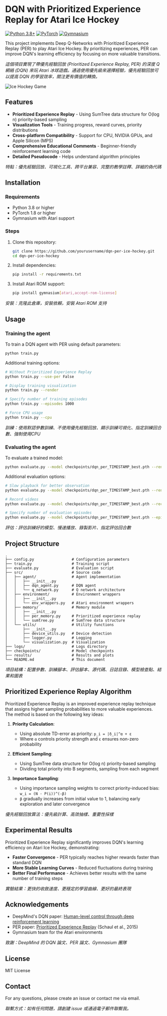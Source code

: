 # DQN with Prioritized Experience Replay for Atari Ice Hockey

[![Python 3.8+](https://img.shields.io/badge/python-3.8+-blue.svg)](https://www.python.org/downloads/)
[![PyTorch](https://img.shields.io/badge/PyTorch-1.8+-red.svg)](https://pytorch.org/)
[![Gymnasium](https://img.shields.io/badge/Gymnasium-0.28+-green.svg)](https://gymnasium.farama.org/)

This project implements Deep Q-Networks with Prioritized Experience Replay (PER) to play Atari Ice Hockey. By prioritizing experiences, PER can improve DQN's learning efficiency by focusing on more valuable transitions.

*這個項目實現了帶優先經驗回放 (Prioritized Experience Replay, PER) 的深度 Q 網絡 (DQN) 來玩 Atari 冰球遊戲。通過使用優先級來選擇經驗，優先經驗回放可以提高 DQN 的學習效率，關注更有價值的轉換。*

![Ice Hockey Game](https://gymnasium.farama.org/_images/ice_hockey.gif)

## Features

- **Prioritized Experience Replay** - Using SumTree data structure for O(log n) priority-based sampling
- **Visualization Tools** - Training progress, reward curves, priority distributions
- **Cross-platform Compatibility** - Support for CPU, NVIDIA GPUs, and Apple Silicon (MPS)
- **Comprehensive Educational Comments** - Beginner-friendly reinforcement learning code
- **Detailed Pseudocode** - Helps understand algorithm principles

*特點：優先經驗回放、可視化工具、跨平台兼容、完整的教學註釋、詳細的偽代碼*

## Installation

### Requirements

- Python 3.8 or higher
- PyTorch 1.8 or higher
- Gymnasium with Atari support

### Steps

1. Clone this repository:
   ```bash
   git clone https://github.com/yourusername/dqn-per-ice-hockey.git
   cd dqn-per-ice-hockey
   ```

2. Install dependencies:
   ```bash
   pip install -r requirements.txt
   ```

3. Install Atari ROM support:
   ```bash
   pip install gymnasium[atari,accept-rom-license]
   ```

*安裝：克隆此倉庫，安裝依賴，安裝 Atari ROM 支持*

## Usage

### Training the agent

To train a DQN agent with PER using default parameters:
```bash
python train.py
```

Additional training options:
```bash
# Without Prioritized Experience Replay
python train.py --use-per False

# Display training visualization
python train.py --render

# Specify number of training episodes
python train.py --episodes 1000

# Force CPU usage
python train.py --cpu
```

*訓練：使用默認參數訓練、不使用優先經驗回放、顯示訓練可視化、指定訓練回合數、強制使用CPU*

### Evaluating the agent

To evaluate a trained model:
```bash
python evaluate.py --model checkpoints/dqn_per_TIMESTAMP_best.pth --render
```

Additional evaluation options:
```bash
# Slow playback for better observation
python evaluate.py --model checkpoints/dqn_per_TIMESTAMP_best.pth --render --slow

# Record videos
python evaluate.py --model checkpoints/dqn_per_TIMESTAMP_best.pth --record

# Specify number of evaluation episodes
python evaluate.py --model checkpoints/dqn_per_TIMESTAMP_best.pth --episodes 20
```

*評估：評估訓練好的模型、慢速播放、錄製影片、指定評估回合數*

## Project Structure

```
.
├── config.py                 # Configuration parameters
├── train.py                  # Training script
├── evaluate.py               # Evaluation script
├── src/                      # Source code
│   ├── agent/                # Agent implementation
│   │   ├── __init__.py
│   │   ├── dqn_agent.py      # DQN agent
│   │   └── q_network.py      # Q network architecture
│   ├── environment/          # Environment wrappers
│   │   ├── __init__.py
│   │   └── env_wrappers.py   # Atari environment wrappers
│   ├── memory/               # Memory module
│   │   ├── __init__.py
│   │   ├── per_memory.py     # Prioritized experience replay
│   │   └── sumtree.py        # SumTree data structure
│   └── utils/                # Utility functions
│       ├── __init__.py
│       ├── device_utils.py   # Device detection
│       ├── logger.py         # Logging
│       └── visualization.py  # Visualization
├── logs/                     # Logs directory
├── checkpoints/              # Model checkpoints
├── results/                  # Results and plots
└── README.md                 # This document
```

*項目結構：配置參數、訓練腳本、評估腳本、源代碼、日誌目錄、模型檢查點、結果和圖表*

## Prioritized Experience Replay Algorithm

Prioritized Experience Replay is an improved experience replay technique that assigns higher sampling probabilities to more valuable experiences. The method is based on the following key ideas:

1. **Priority Calculation**:
   - Using absolute TD-error as priority: `p_i = |δ_i|^α + ε`
   - Where `α` controls priority strength and `ε` ensures non-zero probability

2. **Efficient Sampling**:
   - Using SumTree data structure for O(log n) priority-based sampling
   - Dividing total priority into B segments, sampling from each segment

3. **Importance Sampling**:
   - Using importance sampling weights to correct priority-induced bias: `w_i = (N · P(i))^(-β)`
   - `β` gradually increases from initial value to 1, balancing early exploration and later convergence

*優先經驗回放算法：優先級計算、高效抽樣、重要性採樣*

## Experimental Results

Prioritized Experience Replay significantly improves DQN's learning efficiency on Atari Ice Hockey, demonstrating:

- **Faster Convergence** - PER typically reaches higher rewards faster than standard DQN
- **More Stable Learning Curves** - Reduced fluctuations during training
- **Better Final Performance** - Achieves better results with the same number of training steps

*實驗結果：更快的收斂速度、更穩定的學習曲線、更好的最終表現*

## Acknowledgements

- DeepMind's DQN paper: [Human-level control through deep reinforcement learning](https://www.nature.com/articles/nature14236)
- PER paper: [Prioritized Experience Replay](https://arxiv.org/abs/1511.05952) (Schaul et al., 2015)
- Gymnasium team for the Atari environments

*致謝：DeepMind 的 DQN 論文、PER 論文、Gymnasium 團隊*

## License

MIT License

## Contact

For any questions, please create an issue or contact me via email.

*聯繫方式：如有任何問題，請創建 issue 或通過電子郵件聯繫我。*